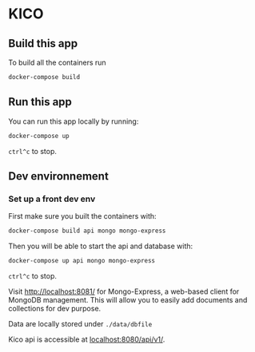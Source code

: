 # KICO

## Build this app

To build all the containers run

```bash
docker-compose build
```

## Run this app

You can run this app locally by running:

```bash
docker-compose up
```

`ctrl^c` to stop.
 
## Dev environnement

### Set up a front dev env

First make sure you built the containers with:

```bash
docker-compose build api mongo mongo-express
```

Then you will be able to start the api and database with:

```bash
docker-compose up api mongo mongo-express
```

`ctrl^c` to stop.

Visit <http://localhost:8081/> for Mongo-Express, a web-based client for MongoDB management. This will allow you to easily add documents and collections for dev purpose.

Data are locally stored under `./data/dbfile`

Kico api is accessible at <localhost:8080/api/v1/>.
